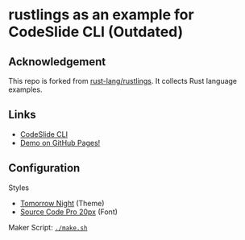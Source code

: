 # rustlings as an example for CodeSlide CLI (Outdated)

## Acknowledgement
This repo is forked from [rust-lang/rustlings](https://github.com/rust-lang/rustlings/). It collects Rust language examples.

## Links
- [CodeSlide CLI](https://github.com/AsherJingkongChen/codeslide/tree/main/applications/cli)
- [Demo on GitHub Pages!](https://asherjingkongchen.github.io/rustlings-as-codeslide-example/)

## Configuration
Styles
- [Tomorrow Night](https://doc.rust-lang.org/book/tomorrow-night.css) (Theme)
- [Source Code Pro 20px](https://fonts.googleapis.com/css2?family=Source+Code+Pro:wght@300;400;700&display=swap) (Font)

Maker Script: [`./make.sh`](./make.sh)